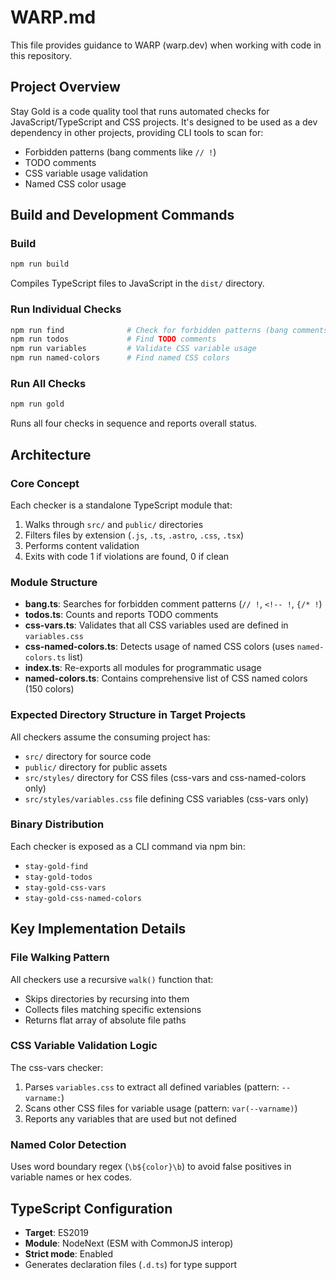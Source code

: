 # WARP.md

This file provides guidance to WARP (warp.dev) when working with code in this repository.

## Project Overview

Stay Gold is a code quality tool that runs automated checks for JavaScript/TypeScript and CSS projects. It's designed to be used as a dev dependency in other projects, providing CLI tools to scan for:
- Forbidden patterns (bang comments like `// !`)
- TODO comments
- CSS variable usage validation
- Named CSS color usage

## Build and Development Commands

### Build
```bash
npm run build
```
Compiles TypeScript files to JavaScript in the `dist/` directory.

### Run Individual Checks
```bash
npm run find              # Check for forbidden patterns (bang comments)
npm run todos             # Find TODO comments
npm run variables         # Validate CSS variable usage
npm run named-colors      # Find named CSS colors
```

### Run All Checks
```bash
npm run gold
```
Runs all four checks in sequence and reports overall status.

## Architecture

### Core Concept
Each checker is a standalone TypeScript module that:
1. Walks through `src/` and `public/` directories
2. Filters files by extension (`.js`, `.ts`, `.astro`, `.css`, `.tsx`)
3. Performs content validation
4. Exits with code 1 if violations are found, 0 if clean

### Module Structure
- **bang.ts**: Searches for forbidden comment patterns (`// !`, `<!-- !`, `{/* !`)
- **todos.ts**: Counts and reports TODO comments
- **css-vars.ts**: Validates that all CSS variables used are defined in `variables.css`
- **css-named-colors.ts**: Detects usage of named CSS colors (uses `named-colors.ts` list)
- **index.ts**: Re-exports all modules for programmatic usage
- **named-colors.ts**: Contains comprehensive list of CSS named colors (150 colors)

### Expected Directory Structure in Target Projects
All checkers assume the consuming project has:
- `src/` directory for source code
- `public/` directory for public assets
- `src/styles/` directory for CSS files (css-vars and css-named-colors only)
- `src/styles/variables.css` file defining CSS variables (css-vars only)

### Binary Distribution
Each checker is exposed as a CLI command via npm bin:
- `stay-gold-find`
- `stay-gold-todos`
- `stay-gold-css-vars`
- `stay-gold-css-named-colors`

## Key Implementation Details

### File Walking Pattern
All checkers use a recursive `walk()` function that:
- Skips directories by recursing into them
- Collects files matching specific extensions
- Returns flat array of absolute file paths

### CSS Variable Validation Logic
The css-vars checker:
1. Parses `variables.css` to extract all defined variables (pattern: `--varname:`)
2. Scans other CSS files for variable usage (pattern: `var(--varname)`)
3. Reports any variables that are used but not defined

### Named Color Detection
Uses word boundary regex (`\b${color}\b`) to avoid false positives in variable names or hex codes.

## TypeScript Configuration

- **Target**: ES2019
- **Module**: NodeNext (ESM with CommonJS interop)
- **Strict mode**: Enabled
- Generates declaration files (`.d.ts`) for type support
